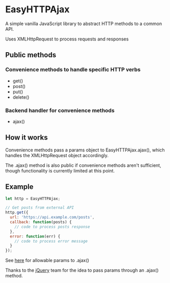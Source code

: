 # EasyHTTPAjax

A simple vanilla JavaScript library to abstract HTTP methods to a common API.

Uses XMLHttpRequest to process requests and responses

## Public methods

### Convenience methods to handle specific HTTP verbs
- get()
- post()
- put()
- delete()

### Backend handler for convenience methods
- ajax()

## How it works
Convenience methods pass a params object to EasyHTTPAjax.ajax(), which handles the XMLHttpRequest object accordingly.

The .ajax() method is also public if convenience methods aren't sufficient, though functionality is currently limited at this point.

## Example

```js
let http = EasyHTTPAjax;

// Get posts from external API
http.get({
  url: 'https://api.example.com/posts',
  callback: function(posts) {
    // code to process posts response
  },
  error: function(err) {
    // code to process error message
  }
});
```

See [here](https://github.com/jasonsbarr/easy-http-ajax/blob/64720e13f7abf5eca9b5d682396e5a5245e100a2/src/easyhttpajax.js#L200-L211) for allowable params to .ajax()

Thanks to the [jQuery](https://jquery.com) team for the idea to pass params through an .ajax() method.
